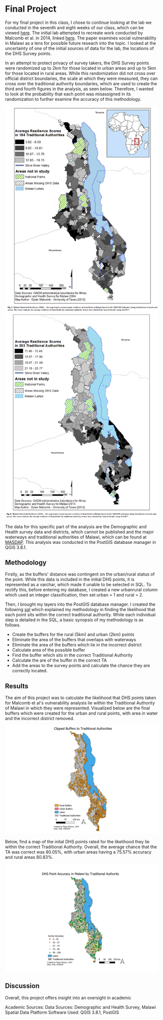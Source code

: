 # Final Project

For my final project in this class, I chose to continue looking at the lab we conducted in the seventh and eight weeks of our class, which can be viewed [here](malawi.md).  The initial lab attempted to recreate work conducted by Malcomb et al. in 2014, linked [here](https://reader.elsevier.com/reader/sd/pii/S0143622814000058?token=078A0ACAE18D01995A67473D93E5DC36A07C5779021CF903B8334CF1D7C8EAD9277467C394E80035D5AD73BF0FD401F0).  The paper examines social vulnerability in Malawi as a lens for possible future reseach into the topic. I looked at the uncertainty of one of the initial sources of data for the lab, the locations of the DHS Survey points.  

In an attempt to protect privacy of survey takers, the DHS Survey points were randomized up to 2km for those located in urban areas and up to 5km for those located in rural areas.  While this randomization did not cross over official district boundaries, the scale at which they were measured, they can cross over the traditional authority boundaries, which are used to create the third and fourth figures in the analysis, as seen below.  Therefore, I wanted to look at the probability that each point was misassigned in its randomization to further examine the accuracy of this methodology.

![fig3](figure3.PNG "Malcomb Figure 3") ![fig4](figure4.PNG "Malcomb Figure 4")

The data for this specific part of the analysis are the Demographic and Health survey data and districts, which cannot be published and the major waterways and traditional authorities of Malawi, which can be found at [MASDAP](http://www.masdap.mw/). This analysis was conducted in the PostGIS database manager in QGIS 3.8.1.


## Methodology
Firstly, as the buffers' distance was contingent on the urban/rural status of the point.  While this data is included in the initial DHS points, it is represented as a varchar, which made it unable to be selected in SQL.  To rectify this, before entering my database, I created a new urbanrural column which used an integer classification, then set urban = 1 and rural = 2.

Then, I brought my layers into the PostGIS database manager.  I created the following [sql](final.sql) which explained my methodology in finding the likelihood that each point sits within the correct traditional authority.  While each individual step is detailed in the SQL, a basic synopsis of my methodology is as follows.

 - Create the buffers for the rural (5km) and urban (2km) points
 - Eliminate the area of the buffers that overlaps with waterways
 - Eliminate the area of the buffers which lie in the incorrect district
 - Calculate area of the possible buffer
 - Find the buffer which sits in the correct Traditional Authority
 - Calculate the are of the buffer in the correct TA
 - Add the areas to the survey points and calculate the chance they are correctly located.
 
## Results
The aim of this project was to calculate the likelihood that DHS points taken for Malcomb et al's vulnerability analysis lie within the Traditional Authority of Malawi in which they were represented.  Visualized below are the final buffers which were created for the urban and rural points, with area in water and the incorrect district removed. 
 
![clip](clipped2.png)
 
Below, find a map of the inital DHS points rated for the likelihood they lie within the correct Traditional Authority.  Overall, the average chance that the TA was correct was 80.05%, with urban areas having a 75.57% accuracy and rural areas 80.83%.
 
![final](final2.png)

## Discussion
Overall, this project offers insight into an oversight in academic 

Academic Sources:
Data Sources: Demographic and Health Survey, Malawi Spatial Data Platform
Software Used: QGIS 3.8.1, PostGIS

